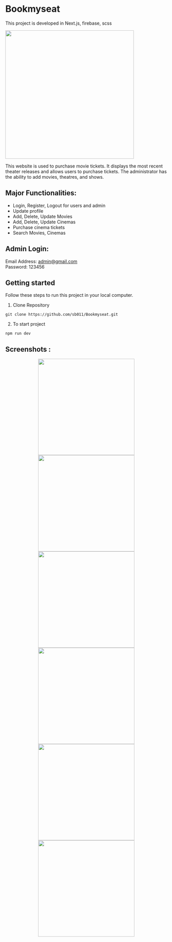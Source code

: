 # Bookmyseat
This project is developed in Next.js, firebase, scss

<img src="https://user-images.githubusercontent.com/71833071/172041489-1f8f2f88-98fe-412b-89cb-cd729bbafa85.jpeg" width="400" height="400">

This website is used to purchase movie tickets. It displays the most recent theater releases and allows users to purchase tickets. The administrator has the ability to add movies, theatres, and shows.

## Major Functionalities: 
- Login, Register, Logout for users and admin
- Update profile
- Add, Delete, Update Movies
- Add, Delete, Update Cinemas
- Purchase cinema tickets
- Search Movies, Cinemas

## Admin Login:
Email Address: admin@gmail.com
<br />
Password: 123456

## Getting started
Follow these steps to run this project in your local computer.
1. Clone Repository
```
git clone https://github.com/sb011/Bookmyseat.git
```
2. To start project
```
npm run dev
```

## Screenshots :
<p align="center">
<img src="https://user-images.githubusercontent.com/71833071/176132759-0d547f12-8572-417b-bdef-6e734e22b6b0.png" width="300" >
<img src="https://user-images.githubusercontent.com/71833071/176132728-56e64364-65d4-4321-9da9-a2126ec1a12c.png" width="300" >
<img src="https://user-images.githubusercontent.com/71833071/176132737-ea2cbd81-46cb-4338-be7c-73fac86a7604.png" width="300" >
<img src="https://user-images.githubusercontent.com/71833071/176132715-93cebdb1-05b6-4297-8bf1-658063d366c5.png" width="300" >
<img src="https://user-images.githubusercontent.com/71833071/176132783-9a2e237e-55aa-41d8-9069-5034f95215b4.png" width="300" >
<img src="https://user-images.githubusercontent.com/71833071/176132786-298c7bee-cbe4-459d-ac14-ef78494ef66e.png" width="300" >
</p>
